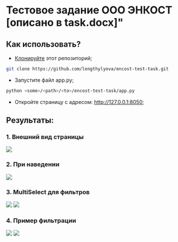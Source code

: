 # Тестовое задание ООО ЭНКОСТ [описано в task.docx]"
## Как использовать?
* <u>Клонируйте</u> этот репозиторий;
```bash
git clone https://github.com/lengthylyova/encost-test-task.git
```
* Запустите файл app.py;
```bash
python <some>/<path>/<to>/encost-test-task/app.py
```
* Откройте страницу с адресом: http://127.0.0.1:8050;
## Результаты:
### 1. Внешний вид страницы
<img src="https://i.imgur.com/W9eotPS.png">

### 2. При наведении
<img src="https://i.imgur.com/uwOHfLE.png">

### 3. MultiSelect для фильтров
<img src="https://i.imgur.com/vo7oVbN.png">
<img src="https://i.imgur.com/owXOYtP.png">

### 4. Пример фильтрации
<img src="https://i.imgur.com/r1NXuvH.png">
<img src="https://i.imgur.com/kIYmNVX.png">